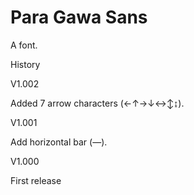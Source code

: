 # Para Gawa Sans

A font.

History

V1.002

Added 7 arrow characters (←↑→↓↔↕↨).

V1.001

Add horizontal bar (―).

V1.000

First release
